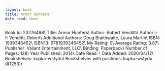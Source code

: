 ```yaml
---
layout: book
title: Armor Hunters
date_read: None
---
```


Book Id: 23276498\ 
Title: Armor Hunters\ 
Author: Robert Venditti\ 
Author l-f: Venditti, Robert\ 
Additional Authors: Doug Braithwaite, Laura   Martin\ 
ISBN: 1939346452\ 
ISBN13: 9781939346452\ 
My Rating: 0\ 
Average Rating: 3.87\ 
Publisher: Valiant Entertainment, LLC\ 
Binding: Paperback\ 
Number of Pages: 128\ 
Year Published: 2014\ 
Date Read: \ 
Date Added: 2020/04/12\ 
Bookshelves: kupka-wstydu\ 
Bookshelves with positions: kupka-wstydu (#1253)\ 

